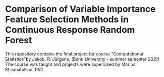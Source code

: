 # Comparison of Variable Importance Feature Selection Methods in Continuous Response Random Forest

This repository contains the final project for course "Computational Statistics"by Jakob. R. Jürgens. (Bonn University - summer semester 2021)
The course was taught and projects were supervised by Marina Khismatullina, PhD.
